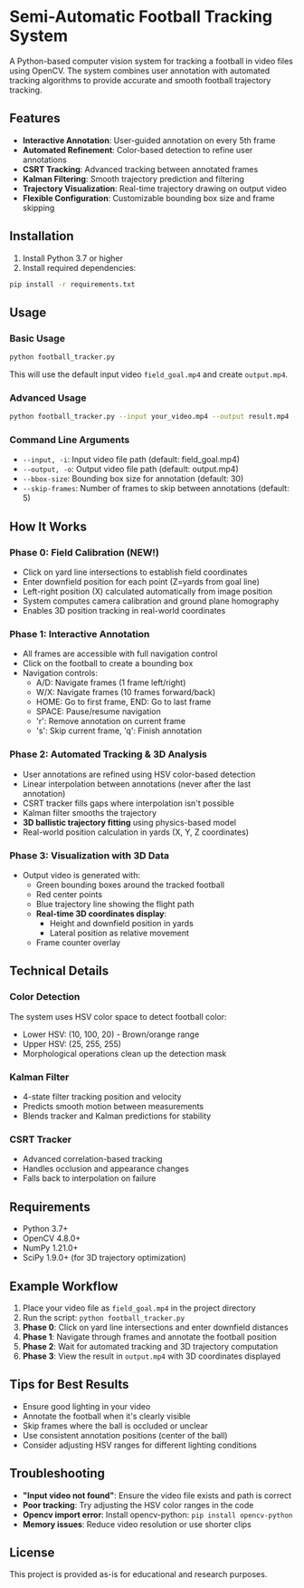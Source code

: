 # Semi-Automatic Football Tracking System

A Python-based computer vision system for tracking a football in video files using OpenCV. The system combines user annotation with automated tracking algorithms to provide accurate and smooth football trajectory tracking.

## Features

- **Interactive Annotation**: User-guided annotation on every 5th frame
- **Automated Refinement**: Color-based detection to refine user annotations
- **CSRT Tracking**: Advanced tracking between annotated frames
- **Kalman Filtering**: Smooth trajectory prediction and filtering
- **Trajectory Visualization**: Real-time trajectory drawing on output video
- **Flexible Configuration**: Customizable bounding box size and frame skipping

## Installation

1. Install Python 3.7 or higher
2. Install required dependencies:

```bash
pip install -r requirements.txt
```

## Usage

### Basic Usage

```bash
python football_tracker.py
```

This will use the default input video `field_goal.mp4` and create `output.mp4`.

### Advanced Usage

```bash
python football_tracker.py --input your_video.mp4 --output result.mp4 --bbox-size 25 --skip-frames 3
```

### Command Line Arguments

- `--input, -i`: Input video file path (default: field_goal.mp4)
- `--output, -o`: Output video file path (default: output.mp4)
- `--bbox-size`: Bounding box size for annotation (default: 30)
- `--skip-frames`: Number of frames to skip between annotations (default: 5)

## How It Works

### Phase 0: Field Calibration (NEW!)
- Click on yard line intersections to establish field coordinates
- Enter downfield position for each point (Z=yards from goal line)
- Left-right position (X) calculated automatically from image position
- System computes camera calibration and ground plane homography
- Enables 3D position tracking in real-world coordinates

### Phase 1: Interactive Annotation
- All frames are accessible with full navigation control
- Click on the football to create a bounding box
- Navigation controls:
  - A/D: Navigate frames (1 frame left/right)
  - W/X: Navigate frames (10 frames forward/back)
  - HOME: Go to first frame, END: Go to last frame
  - SPACE: Pause/resume navigation
  - 'r': Remove annotation on current frame
  - 's': Skip current frame, 'q': Finish annotation

### Phase 2: Automated Tracking & 3D Analysis
- User annotations are refined using HSV color-based detection
- Linear interpolation between annotations (never after the last annotation)
- CSRT tracker fills gaps where interpolation isn't possible
- Kalman filter smooths the trajectory
- **3D ballistic trajectory fitting** using physics-based model
- Real-world position calculation in yards (X, Y, Z coordinates)

### Phase 3: Visualization with 3D Data
- Output video is generated with:
  - Green bounding boxes around the tracked football
  - Red center points
  - Blue trajectory line showing the flight path
  - **Real-time 3D coordinates display**:
    - Height and downfield position in yards
    - Lateral position as relative movement
  - Frame counter overlay

## Technical Details

### Color Detection
The system uses HSV color space to detect football color:
- Lower HSV: (10, 100, 20) - Brown/orange range
- Upper HSV: (25, 255, 255)
- Morphological operations clean up the detection mask

### Kalman Filter
- 4-state filter tracking position and velocity
- Predicts smooth motion between measurements
- Blends tracker and Kalman predictions for stability

### CSRT Tracker
- Advanced correlation-based tracking
- Handles occlusion and appearance changes
- Falls back to interpolation on failure

## Requirements

- Python 3.7+
- OpenCV 4.8.0+
- NumPy 1.21.0+
- SciPy 1.9.0+ (for 3D trajectory optimization)

## Example Workflow

1. Place your video file as `field_goal.mp4` in the project directory
2. Run the script: `python football_tracker.py`
3. **Phase 0**: Click on yard line intersections and enter downfield distances
4. **Phase 1**: Navigate through frames and annotate the football position
5. **Phase 2**: Wait for automated tracking and 3D trajectory computation
6. **Phase 3**: View the result in `output.mp4` with 3D coordinates displayed

## Tips for Best Results

- Ensure good lighting in your video
- Annotate the football when it's clearly visible
- Skip frames where the ball is occluded or unclear
- Use consistent annotation positions (center of the ball)
- Consider adjusting HSV ranges for different lighting conditions

## Troubleshooting

- **"Input video not found"**: Ensure the video file exists and path is correct
- **Poor tracking**: Try adjusting the HSV color ranges in the code
- **Opencv import error**: Install opencv-python: `pip install opencv-python`
- **Memory issues**: Reduce video resolution or use shorter clips

## License

This project is provided as-is for educational and research purposes.
